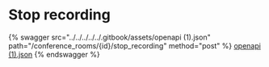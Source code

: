 # Stop recording

{% swagger src="../../../../../.gitbook/assets/openapi (1).json" path="/conference_rooms/{id}/stop_recording" method="post" %}
[openapi (1).json](<../../../../../.gitbook/assets/openapi (1).json>)
{% endswagger %}
